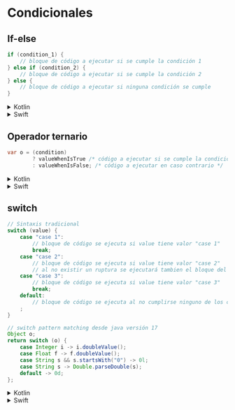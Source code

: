 # Condicionales

## If-else
````java
if (condition_1) {
    // bloque de código a ejecutar si se cumple la condición 1
} else if (condition_2) {
    // bloque de código a ejecutar si se cumple la condición 2
} else {
    // bloque de código a ejecutar si ninguna condición se cumple 
}
````

<details>
  <summary>Kotlin</summary>
  La sintaxis es similar a Java
</details>

<details>
  <summary>Swift</summary>
  <pre>
if condition_1 {
    // bloque de código a ejecutar si se cumple la condición 1
} else if condition_2 {
    // bloque de código a ejecutar si se cumple la condición 2
} else {
    // bloque de código a ejecutar si ninguna condición se cumple 
}  
  </pre>
</details>

## Operador ternario
````java
var o = (condition)
        ? valueWhenIsTrue /* código a ejecutar si se cumple la condición */
        : valueWhenIsFalse; /* código a ejecutar en caso contrario */
````

<details>
  <summary>Kotlin</summary>
  <pre>
val o = if (condition) {
  valueWhenIsTrue
} else {
  valueWhenIsFalse
} </pre>
</details>

<details>
  <summary>Swift</summary>
    <pre>
let o = if condition {
  valueWhenIsTrue
} else {
  valueWhenIsFalse
} </pre>
</details>

## switch
````java
// Sintaxis tradicional
switch (value) {
    case "case 1": 
        // bloque de código se ejecuta si value tiene valor "case 1"
        break;
    case "case 2": 
        // bloque de código se ejecuta si value tiene valor "case 2"
        // al no existir un ruptura se ejecutará tambien el bloque del case 3
    case "case 3": 
        // bloque de código se ejecuta si value tiene valor "case 3"
        break;
    default:
        // bloque de código se ejecuta al no cumplirse ninguno de los casos anteriores
    ;
}

// switch pattern matching desde java versión 17
Object o;
return switch (o) {
    case Integer i -> i.doubleValue();
    case Float f -> f.doubleValue();
    case String s && s.startsWith("0") -> 0l;
    case String s -> Double.parseDouble(s);
    default -> 0d;
};

````

<details>
  <summary>Kotlin</summary>
  <pre>
val day = 4

val result = when (day) {
  1 -> "Monday"
  2 -> "Tuesday"
  3 -> "Wednesday"
  4 -> "Thursday"
  5 -> "Friday"
  6 -> "Saturday"
  7 -> "Sunday"
  else -> "Invalid day."
}
println(result)
  </pre>
</details>
<details>
  <summary>Swift</summary>
  <pre>
switch <#some value to consider#> {
case <#value 1#>:
    // bloque de código se ejecuta si value tiene valor "case 1"
case <#value 2#>,
    <#value 3#>:
    // bloque de código se ejecuta si value tiene valor "case 2"
default:
    // bloque de código se ejecuta al no cumplirse ninguno de los casos anteriores
}
  </pre>
</details>